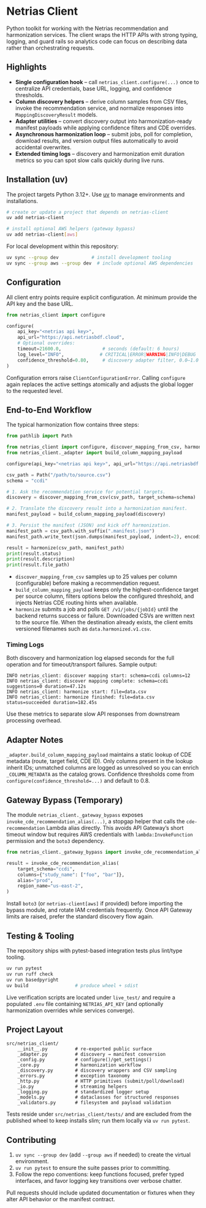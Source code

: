 # Netrias Client

Python toolkit for working with the Netrias recommendation and harmonization services. The client wraps the HTTP APIs with strong typing, logging, and guard rails so analytics code can focus on describing data rather than orchestrating requests.

## Highlights
- **Single configuration hook** – call `netrias_client.configure(...)` once to centralize API credentials, base URL, logging, and confidence thresholds.
- **Column discovery helpers** – derive column samples from CSV files, invoke the recommendation service, and normalize responses into `MappingDiscoveryResult` models.
- **Adapter utilities** – convert discovery output into harmonization-ready manifest payloads while applying confidence filters and CDE overrides.
- **Asynchronous harmonization loop** – submit jobs, poll for completion, download results, and version output files automatically to avoid accidental overwrites.
- **Extended timing logs** – discovery and harmonization emit duration metrics so you can spot slow calls quickly during live runs.

## Installation (uv)

The project targets Python 3.12+. Use [uv](https://github.com/astral-sh/uv) to manage environments and installations.

```bash
# create or update a project that depends on netrias-client
uv add netrias-client

# install optional AWS helpers (gateway bypass)
uv add netrias-client[aws]
```

For local development within this repository:

```bash
uv sync --group dev            # install development tooling
uv sync --group aws --group dev  # include optional AWS dependencies
```

## Configuration

All client entry points require explicit configuration. At minimum provide the API key and the base URL.

```python
from netrias_client import configure

configure(
    api_key="<netrias api key>",
    api_url="https://api.netriasbdf.cloud",
    # Optional overrides:
    timeout=21600.0,               # seconds (default: 6 hours)
    log_level="INFO",             # CRITICAL|ERROR|WARNING|INFO|DEBUG
    confidence_threshold=0.80,     # discovery adapter filter, 0.0–1.0
)
```

Configuration errors raise `ClientConfigurationError`. Calling `configure` again replaces the active settings atomically and adjusts the global logger to the requested level.

## End-to-End Workflow

The typical harmonization flow contains three steps:

```python
from pathlib import Path

from netrias_client import configure, discover_mapping_from_csv, harmonize
from netrias_client._adapter import build_column_mapping_payload

configure(api_key="<netrias api key>", api_url="https://api.netriasbdf.cloud")

csv_path = Path("/path/to/source.csv")
schema = "ccdi"

# 1. Ask the recommendation service for potential targets.
discovery = discover_mapping_from_csv(csv_path, target_schema=schema)

# 2. Translate the discovery result into a harmonization manifest.
manifest_payload = build_column_mapping_payload(discovery)

# 3. Persist the manifest (JSON) and kick off harmonization.
manifest_path = csv_path.with_suffix(".manifest.json")
manifest_path.write_text(json.dumps(manifest_payload, indent=2), encoding="utf-8")

result = harmonize(csv_path, manifest_path)
print(result.status)
print(result.description)
print(result.file_path)
```

- `discover_mapping_from_csv` samples up to 25 values per column (configurable) before making a recommendation request.
- `build_column_mapping_payload` keeps only the highest-confidence target per source column, filters options below the configured threshold, and injects Netrias CDE routing hints when available.
- `harmonize` submits a job and polls `GET /v1/jobs/{jobId}` until the backend returns success or failure. Downloaded CSVs are written next to the source file. When the destination already exists, the client emits versioned filenames such as `data.harmonized.v1.csv`.

### Timing Logs

Both discovery and harmonization log elapsed seconds for the full operation and for timeout/transport failures. Sample output:

```
INFO netrias_client: discover mapping start: schema=ccdi columns=12
INFO netrias_client: discover mapping complete: schema=ccdi suggestions=0 duration=47.12s
INFO netrias_client: harmonize start: file=data.csv
INFO netrias_client: harmonize finished: file=data.csv status=succeeded duration=182.45s
```

Use these metrics to separate slow API responses from downstream processing overhead.

## Adapter Notes

`_adapter.build_column_mapping_payload` maintains a static lookup of CDE metadata (route, target field, CDE ID). Only columns present in the lookup inherit IDs; unmatched columns are logged as unresolved so you can enrich `_COLUMN_METADATA` as the catalog grows. Confidence thresholds come from `configure(confidence_threshold=...)` and default to 0.8.

## Gateway Bypass (Temporary)

The module `netrias_client._gateway_bypass` exposes `invoke_cde_recommendation_alias(...)`, a stopgap helper that calls the `cde-recommendation` Lambda alias directly. This avoids API Gateway’s short timeout window but requires AWS credentials with `lambda:InvokeFunction` permission and the `boto3` dependency.

```python
from netrias_client._gateway_bypass import invoke_cde_recommendation_alias

result = invoke_cde_recommendation_alias(
    target_schema="ccdi",
    columns={"study_name": ["foo", "bar"]},
    alias="prod",
    region_name="us-east-2",
)
```

Install `boto3` (or `netrias-client[aws]` if provided) before importing the bypass module, and rotate IAM credentials frequently. Once API Gateway limits are raised, prefer the standard discovery flow again.

## Testing & Tooling

The repository ships with pytest-based integration tests plus lint/type tooling.


```bash
uv run pytest
uv run ruff check
uv run basedpyright
uv build                 # produce wheel + sdist
```

Live verification scripts are located under `live_test/` and require a populated `.env` file containing `NETRIAS_API_KEY` (and optionally harmonization overrides while services converge).

## Project Layout

```
src/netrias_client/
    __init__.py          # re-exported public surface
    _adapter.py          # discovery → manifest conversion
    _config.py           # configure()/get_settings()
    _core.py             # harmonization workflow
    _discovery.py        # discovery wrappers and CSV sampling
    _errors.py           # exception taxonomy
    _http.py             # HTTP primitives (submit/poll/download)
    _io.py               # streaming helpers
    _logging.py          # standardized logger setup
    _models.py           # dataclasses for structured responses
    _validators.py       # filesystem and payload validation
```

Tests reside under `src/netrias_client/tests/` and are excluded from the published wheel to keep installs slim; run them locally via `uv run pytest`.

## Contributing

1. `uv sync --group dev` (add `--group aws` if needed) to create the virtual environment.
2. `uv run pytest` to ensure the suite passes prior to committing.
3. Follow the repo conventions: keep functions focused, prefer typed interfaces, and favor logging key transitions over verbose chatter.

Pull requests should include updated documentation or fixtures when they alter API behavior or the manifest contract.
